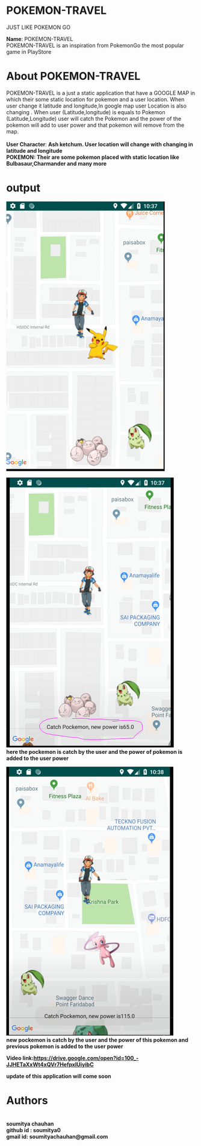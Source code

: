 # POKEMON-TRAVEL
 JUST LIKE POKEMON GO

<B>Name</B>: POKEMON-TRAVEL</br>
POKEMON-TRAVEL is an inspiration from PokemonGo the most popular game in PlayStore

# About POKEMON-TRAVEL
POKEMON-TRAVEL is a just a static application that have a GOOGLE MAP in  which their some static location for pokemon and  a user location.
When user change it latitude and longitude,In google map user Location is also changing . When user (Latitude,longitude) is equals to Pokemon (Latitude,Longitude) user will catch the Pokemon and the power of the pokemon will add to user power and that pokemon will remove from the map.<br> 
<br>
<b>User Character</b>: <b>Ash ketchum<b>. User location will change with changing in latitude and longitude<br>
<B>POKEMON</B>: Their are some pokemon placed with static location like Bulbasaur,Charmander and many more

# output
![alt text](https://github.com/soumitya0/POKEMON-TRAVEL/blob/master/1.PNG)<br>
 

![alt text](https://github.com/soumitya0/POKEMON-TRAVEL/blob/master/2.PNG)<br>
here the pockemon is catch by the user and the power of pokemon is added to the user power<br>

![alt text](https://github.com/soumitya0/POKEMON-TRAVEL/blob/master/3.PNG)<br>
new pockemon is catch by the user and the power of this  pokemon  and previous pokemon is added to the user power<br>





<B>Video link</b>:https://drive.google.com/open?id=100_-JJHETaXxWt4xQVr7HefpxIUiyibC

<B> update of this application will come soon</b>

# Authors
<br>
 soumitya chauhan  <br>
 github id : <b>soumitya0</b><br>
 gmail id: <b>soumityachauhan@gmail.com<b></br>
